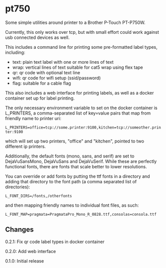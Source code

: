 # pt750

Some simple utilities around printer to a Brother P-Touch PT-P750W.

Currently, this only works over tcp, but with small effort could work
against usb connected devices as well.

This includes a command line for printing some pre-formatted label
types, including:

- text: plain text label with one or more lines of text
- wrap: vertical lines of text suitable for cat5 wrap using flex tape
- qr: qr code with optional text line
- wifi: qr code for wifi setup (ssid/password)
- flag: suitable for a cable flag

This also includes a web interface for printing labels, as well as
a docker container set up for label printing.

The only necessary environment variable to set on the docker container
is L_PRINTERS, a comma-separated list of key=value pairs that map from
friendly name to printer uri:

`L_PRINTERS=office=tcp://some.printer:9100,kitchen=tcp://someother.printer:9100`

which will set up two printers, "office" and "kitchen", pointed to
two different ip printers.

Additionally, the default fonts (mono, sans, and serif) are set
to DejaVuSansMono, DejaVuSans and DejaVuSerif. While these are
perfectly functional fonts, there are fonts that scale better
to lower resolutions.

You can override or add fonts by putting the ttf fonts in a
directory and adding that directory to the font path (a
comma separated list of directories):

`L_FONT_DIRS=/fonts,/otherfonts`

and then mapping friendly names to individual font files,
as such:

`L_FONT_MAP=pragmata=PragmataPro_Mono_R_0828.ttf,consolas=consola.ttf`

## Changes

0.2.1: Fix qr code label types in docker container

0.2.0: Add web interface

0.1.0: Initial release
